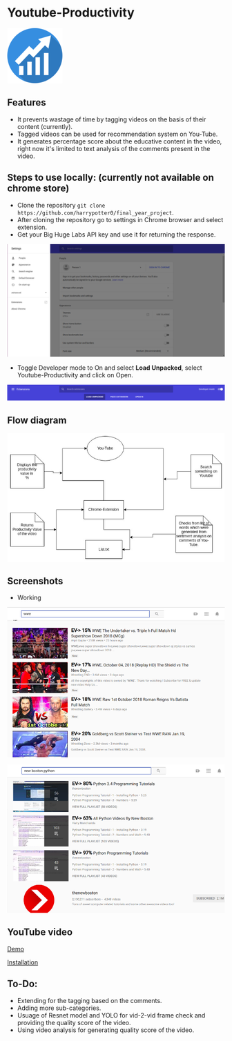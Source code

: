 # Youtube-Productivity

![Youtube-Productivity Logo](icons/logo.png)

## Features
* It prevents wastage of time by tagging videos on the basis of their content (currently).
* Tagged videos can be used for recommendation system on You-Tube.
* It generates percentage score about the educative content in the video, right now it's limited to text analysis of the comments present in the video. 

## Steps to use locally: (currently not available on chrome store)
* Clone the repository `git clone https://github.com/harrypotter0/final_year_project`.
* After cloning the repository go to settings in Chrome browser and select extension.
* Get your Big Huge Labs API key and use it for returning the response.

![Extension](images/extension.png)

* Toggle Developer mode to On and select **Load Unpacked**, select Youtube-Productivity
 and click on Open.

![Developer Mode](images/devMode.png)

## Flow diagram

![Flow diagram](images/flow.jpg)

## Screenshots

* Working

![Demo-1](images/EV1.png)

![Demo-2](images/EV2.png)

## YouTube video

[Demo](https://www.youtube.com/watch?v=WRNslLpvgkI)

[Installation](https://www.youtube.com/watch?v=aVcd7gIa8hw)

## To-Do:
* Extending for the tagging based on the comments. 
* Adding more sub-categories.
* Usuage of Resnet model and YOLO for vid-2-vid frame check and providing the quality score of the video.
* Using video analysis for generating quality score of the video.

